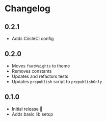 # Changelog

## 0.2.1
* Adds CircleCI config

## 0.2.0
* Moves `fontWeights` to theme
* Removes constants
* Updates and refactors tests
* Updates `prepublish` script to `prepublishOnly`

## 0.1.0
* Initial release 🎉
* Adds basic lib setup
